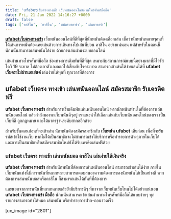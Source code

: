 ```yaml
---
title: 'ufabetเว็บตรงทางเข้า เว็บพนันออนไลน์ผ่านโทรศัพท์มือถือ'
date: Fri, 21 Jan 2022 14:16:27 +0000
draft: false
tags: ['คาสิโน', 'คาสิโน', 'สมัครบาคาร่า', 'เล่นบาคาร่า']
---
```


**[ufabetเว็บตรงทางเข้า](/archives/)** เว็บพนันออนไลน์ที่ดีที่สุดที่นักพนันต้องเลือกเล่น เชื่อว่านักพนันหลายๆคนที่ได้เล่นการพนันต้องเคยเล่นด้วยการเดินทางไปเล่นที่บ่อน คาสิโน อย่างแน่นอน แต่สำหรับในตอนนี้ นักพนันสามารถเล่นพนันได้ง่าย ด้วยการเล่นผ่านระบบออนไลน์

เล่นผ่านทางโทรศัพท์มือถือ ช่องทางการเดิมพันที่ดีที่สุด เหมาะกับสถานการณ์แบบนี้อย่างมากที่มีไวรัสโควิ 19 ระบาด ไม่ต้องเอาตัวเองออกไปเสี่ยงกับโรคระบาด สามารถเข้าเล่นได้ง่ายเล่นได้ที่ **ufabet เว็บตรงไม่ผ่านเอเย่นต์** เล่นง่ายได้ทุกที่ ทุกเวลาที่ต้องการ

**ufabet เว็บตรง ทางเข้า เล่นพนันออนไลน์ สมัครสมาชิก รับเครดิตฟรี**
-------------------------------------------------------------------

**ufabet เว็บตรง ทางเข้า** สำหรับการเริ่มเดิมพันเล่นพนันออนไลน์ หากนักพนันท่านใดที่ต้องการเล่นพนันออนไลน์ แล้วกำลังมองหาเว็บพนันดีๆอยู่ เราแนะนำให้เลือกเล่นกับเว็บพนันออนไลน์ของเรา เป็นเว็บที่ดี ถูกกฏหมาย และได้มาตรฐานระดับสากลอีกด้วย

สำหรับขั้นตอนก่อนที่จะเข้าเล่น นักพนันต้องสมัครสมาชิกกับ **เว็บพนัน ufabet** เสียก่อน เพื่อที่จะรับรหัสเข้าใช้งานเว็บ หากไม่ได้เป็นสมาชิกจะไม่สามารถเข้าใช้บริการหรือทำรายการต่างๆภายในเว็บได้ และการเป็นสมาชิกหรือสมัครสมาชิกใหม่ยังได้รับเครดิตเล่นฟรีด้วย

### **ufabet เว็บตรง ทางเข้า เล่นพนันบอล คาสิโน เล่นง่ายได้เงินจริง**

**ufabet เว็บตรง ทางเข้า** สำหรับนักพนันที่ต้องการเล่นพนันออนไลน์ สามารถเข้าเล่นได้ง่าย ภายในเว็บพนันแห่งนี้มีการพนันที่หลากหลายสามารถตอบสนองความต้องการของนักพนันได้เป็นอย่างดี หากต้องการเล่นพนันบอลหรือคาสิโน ก็สามารถเล่นได้ทันทีที่ต้องการ

และนอกจากการพนันที่หลากหลายแล้วยังมีบริการดีๆ ที่หาจากเว็บพนันเว็บไหนไม่ได้อย่างแน่นอน **ufabet เว็บตรงทางเข้า มือถือ** นักพนันสามารถเข้าเล่นผ่านทางโทรศัพท์มือถือได้แบบง่ายๆ ทุกรายการสามารถทำได้หมด เล่นพนัน หรือทำรายการฝาก-ถอนรวดเร็ว

\[ux\_image id="2801"\]